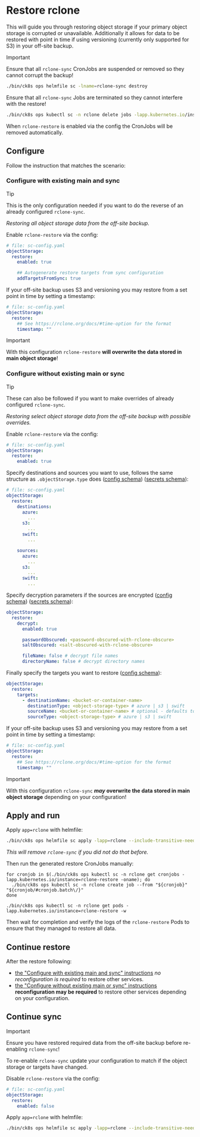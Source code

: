 # Restore rclone

This will guide you through restoring object storage if your primary object storage is corrupted or unavailable.
Additionally it allows for data to be restored with point in time if using versioning (currently only supported for S3) in your off-site backup.

> [!important]
> Ensure that all `rclone-sync` CronJobs are suspended or removed so they cannot corrupt the backup!
>
> ```sh
> ./bin/ck8s ops helmfile sc -lname=rclone-sync destroy
> ```
>
> Ensure that all `rclone-sync` Jobs are terminated so they cannot interfere with the restore!
>
> ```sh
> ./bin/ck8s ops kubectl sc -n rclone delete jobs -lapp.kubernetes.io/instance=rclone-sync
> ```
>
> When `rclone-restore` is enabled via the config the CronJobs will be removed automatically.

## Configure

Follow the instruction that matches the scenario:

### Configure with existing main and sync

> [!tip]
> This is the only configuration needed if you want to do the reverse of an already configured `rclone-sync`.
>
> _Restoring all object storage data from the off-site backup._

Enable `rclone-restore` via the config:

```yaml
# file: sc-config.yaml
objectStorage:
  restore:
    enabled: true

    ## Autogenerate restore targets from sync configuration
    addTargetsFromSync: true
```

If your off-site backup uses S3 and versioning you may restore from a set point in time by setting a timestamp:

```yaml
# file: sc-config.yaml
objectStorage:
  restore:
    ## See https://rclone.org/docs/#time-option for the format
    timestamp: ""
```

> [!important]
> With this configuration `rclone-restore` **will overwrite the data stored in main object storage**!

### Configure without existing main or sync

> [!tip]
> These can also be followed if you want to make overrides of already configured `rclone-sync`.
>
> _Restoring select object storage data from the off-site backup with possible overrides._

Enable `rclone-restore` via the config:

```yaml
# file: sc-config.yaml
objectStorage:
  restore:
    enabled: true
```

Specify destinations and sources you want to use, follows the same structure as `.objectStorage.type` does ([config schema](https://elastisys.io/welkin/operator-manual/schema/config-properties-object-storage-config-properties-rclone-restore-config)) ([secrets schema](https://elastisys.io/welkin/operator-manual/schema/secrets-properties-object-storage-secrets-properties-rclone-restore-secrets/)):

```yaml
# file: sc-config.yaml
objectStorage:
  restore:
    destinations:
      azure:
        ...
      s3:
        ...
      swift:
        ...

    sources:
      azure:
        ...
      s3:
        ...
      swift:
        ...
```

Specify decryption parameters if the sources are encrypted ([config schema](https://elastisys.io/welkin/operator-manual/schema/config-properties-object-storage-config-properties-rclone-sync-config-properties-rclone-crypt/)) ([secrets schema](https://elastisys.io/welkin/operator-manual/schema/secrets-properties-object-storage-secrets-properties-rclone-sync-secrets-properties-rclone-crypt-secrets/)):

```yaml
objectStorage:
  restore:
    decrypt:
      enabled: true

      passwordObscured: <password-obscured-with-rclone-obscure>
      saltObscured: <salt-obscured-with-rclone-obscure>

      fileName: false # decrypt file names
      directoryName: false # decrypt directory names
```

Finally specify the targets you want to restore ([config schema](https://elastisys.io/welkin/operator-manual/schema/config-properties-object-storage-config-properties-rclone-restore-config-properties-rclone-restore-targets-rclone-restore-target/)):

```yaml
objectStorage:
  restore:
    targets:
      - destinationName: <bucket-or-container-name>
        destinationType: <object-storage-type> # azure | s3 | swift
        sourceName: <bucket-or-container-name> # optional - defaults to destination name
        sourceType: <object-storage-type> # azure | s3 | swift
```

If your off-site backup uses S3 and versioning you may restore from a set point in time by setting a timestamp:

```yaml
# file: sc-config.yaml
objectStorage:
  restore:
    ## See https://rclone.org/docs/#time-option for the format
    timestamp: ""
```

> [!important]
> With this configuration `rclone-sync` **_may_ overwrite the data stored in main object storage** depending on your configuration!

## Apply and run

Apply `app=rclone` with helmfile:

```sh
./bin/ck8s ops helmfile sc apply -lapp=rclone --include-transitive-needs
```

_This will remove `rclone-sync` if you did not do that before._

Then run the generated restore CronJobs manually:

```console
for cronjob in $(./bin/ck8s ops kubectl sc -n rclone get cronjobs -lapp.kubernetes.io/instance=rclone-restore -oname); do
  ./bin/ck8s ops kubectl sc -n rclone create job --from "${cronjob}" "${cronjob/#cronjob.batch\/}"
done

./bin/ck8s ops kubectl sc -n rclone get pods -lapp.kubernetes.io/instance=rclone-restore -w
```

Then wait for completion and verify the logs of the `rclone-restore` Pods to ensure that they managed to restore all data.

## Continue restore

After the restore following:

- [the "Configure with existing main and sync" instructions](#configure-with-existing-main-and-sync) _no reconfiguration is required_ to restore other services.
- [the "Configure without existing main or sync" instructions](#configure-without-existing-main-or-sync) **reconfiguration may be required** to restore other services depending on your configuration.

## Continue sync

> [!important]
> Ensure you have restored required data from the off-site backup before re-enabling `rclone-sync`!

To re-enable `rclone-sync` update your configuration to match if the object storage or targets have changed.

Disable `rclone-restore` via the config:

```yaml
# file: sc-config.yaml
objectStorage:
  restore:
    enabled: false
```

Apply `app=rclone` with helmfile:

```sh
./bin/ck8s ops helmfile sc apply -lapp=rclone --include-transitive-needs
```
